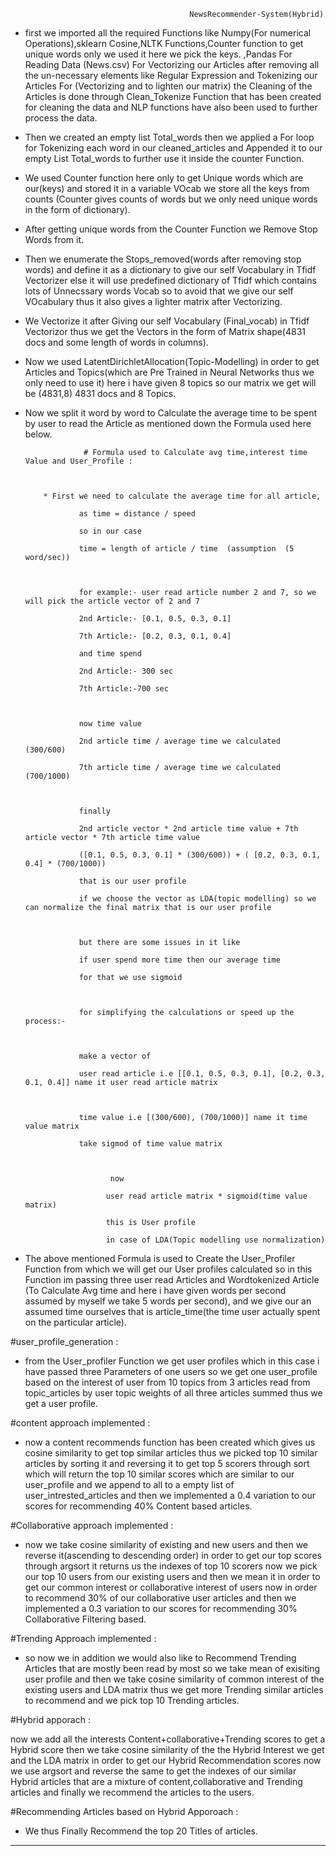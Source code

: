                                             NewsRecommender-System(Hybrid)




* first we imported all the required Functions like Numpy(For numerical Operations),sklearn Cosine,NLTK Functions,Counter function to get unique words only we used it here we pick the keys.
,Pandas For Reading Data (News.csv)
For Vectorizing our Articles after removing all the un-necessary elements like Regular Expression and Tokenizing our Articles For (Vectorizing and to lighten our matrix)
the Cleaning of the Articles is done through Clean_Tokenize Function that has been created for cleaning the data and NLP functions have also been used to further process the data.

* Then we created an empty list  Total_words then we applied a For loop for Tokenizing each word in our cleaned_articles and Appended it to our empty List Total_words to further use it inside the counter Function.

* We used Counter function here only to get Unique words which are our(keys) and stored it in a variable VOcab we store all the keys from counts (Counter gives counts of words but we only need unique words in the form of dictionary).

* After getting unique words from the Counter Function we Remove Stop Words from it.

* Then we enumerate the Stops_removed(words after removing stop words) and define it as a dictionary to give our self Vocabulary in Tfidf Vectorizer else it will use predefined dictionary of Tfidf which contains lots of Unnecssary words Vocab so to avoid that we give our self VOcabulary thus it also gives a lighter matrix after Vectorizing.

* We Vectorize it after Giving our self Vocabulary (Final_vocab) in Tfidf Vectorizor thus we get the Vectors in the form of Matrix shape(4831 docs and some length of words in columns). 

* Now we used LatentDirichletAllocation(Topic-Modelling) in order to get Articles and Topics(which are Pre Trained in Neural Networks thus we only need to use it) here i have given 8 topics so our matrix we get will be (4831,8) 4831 docs and 8 Topics.

* Now we split it word by word to Calculate the average time to be spent by user to read the Article as mentioned down the Formula used here below.

                  
                   # Formula used to Calculate avg time,interest time Value and User_Profile :
                   
                   
                   
          * First we need to calculate the average time for all article,

                  as time = distance / speed

                  so in our case

                  time = length of article / time  (assumption  (5 word/sec))



                  for example:- user read article number 2 and 7, so we will pick the article vector of 2 and 7

                  2nd Article:- [0.1, 0.5, 0.3, 0.1]

                  7th Article:- [0.2, 0.3, 0.1, 0.4]

                  and time spend

                  2nd Article:- 300 sec

                  7th Article:-700 sec 



                  now time value

                  2nd article time / average time we calculated  (300/600)

                  7th article time / average time we calculated  (700/1000)



                  finally 

                  2nd article vector * 2nd article time value + 7th article vector * 7th article time value

                  ([0.1, 0.5, 0.3, 0.1] * (300/600)) + ( [0.2, 0.3, 0.1, 0.4] * (700/1000))

                  that is our user profile 

                  if we choose the vector as LDA(topic modelling) so we can normalize the final matrix that is our user profile



                  but there are some issues in it like

                  if user spend more time then our average time 

                  for that we use sigmoid 



                  for simplifying the calculations or speed up the process:-



                  make a vector of

                  user read article i.e [[0.1, 0.5, 0.3, 0.1], [0.2, 0.3, 0.1, 0.4]] name it user read article matrix



                  time value i.e [(300/600), (700/1000)] name it time value matrix

                  take sigmod of time value matrix



                         now

                        user read article matrix * sigmoid(time value matrix)

                        this is User profile

                        in case of LDA(Topic modelling use normalization)

 
* The above mentioned Formula is used to Create the User_Profiler Function from which we will get our User profiles 
  calculated so in this Function im passing three user read Articles and Wordtokenized Article 
  (To Calculate Avg time and here i have given words per second assumed by myself we take 5 words per second),
  and we give our an assumed time ourselves that is article_time(the time user actually spent on the particular article).
  
 #user_profile_generation :
 
 * from the User_profiler Function we get user profiles which in this case i have passed three Parameters of one users 
   so we get one user_profile based 
   on the interest of user from 10 topics from 3 articles read from
   topic_articles by user topic weights of all three articles summed thus we get a user profile.
 
 
 #content approach implemented :
 
 * now a content recommends function has been created which gives us cosine similarity to get top similar articles
   thus we picked top 10 similar articles by sorting it and reversing it to get top 5 scorers through sort which
   will return the top 10 similar scores which are similar to our user_profile and we append to all to a empty list of
   user_intrested_articles and then we implemented a 0.4 variation to our scores for recommending 40% Content based articles.
  
  #Collaborative approach implemented :
  
 * now we take cosine similarity of existing and new users and then we reverse it(ascending to descending order) in order to get                          our top scores through argsort it returns us the indexes of top 10 scorers now we pick our top 10 users from our existing users and then we mean it in order to get our common interest or collaborative interest of users now in order to recommend 30% of our collaborative user articles and then we implemented a 0.3 variation to our scores for recommending 30% Collaborative Filtering based.
 
 #Trending Approach implemented :

* so now we in addition we would also like to Recommend Trending Articles that are mostly been read by most so we take mean of    exisiting user profile and then we take cosine similarity of common interest of the existing users and LDA matrix thus we get more Trending similar articles to recommend and we pick top 10 Trending articles.


#Hybrid apporach :

now we add all the interests Content+collaborative+Trending scores to get a Hybrid score then we take cosine similarity of the the Hybrid Interest we get and the LDA matrix in order to get our Hybrid Recommendation scores now we use argsort and reverse the same to get the indexes of our similar Hybrid articles that are a mixture of content,collaborative and Trending articles and finally we recommend the articles to the users.
  
 
 
 
 #Recommending Articles based on Hybrid Apporoach :

   * We thus Finally  Recommend the top 20 Titles of articles.   
   **********************************************************************************************************************************

